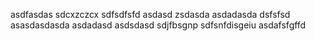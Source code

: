 
asdfasdas
sdcxzczcx
sdfsdfsfd
asdasd
zsdasda
asdadasda
dsfsfsd
asasdasdasda
asdadasd
asdsdasd
sdjfbsgnp
sdfsnfdisgeiu
asdafsfgffd
